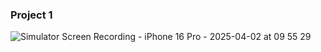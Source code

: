 ### Project 1
![Simulator Screen Recording - iPhone 16 Pro - 2025-04-02 at 09 55 29](https://github.com/user-attachments/assets/06f5f5b6-e9a4-4f59-b11b-f6d2f27c0137)
